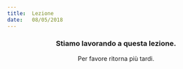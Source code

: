 ```yaml
---
title:  Lezione
date:   08/05/2018
---
```


### <center>Stiamo lavorando a questa lezione.</center>
<center>Per favore ritorna più tardi.</center>